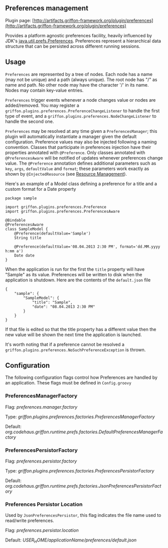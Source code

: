 
Preferences management
----------------------

Plugin page: [http://artifacts.griffon-framework.org/plugin/preferences](http://artifacts.griffon-framework.org/plugin/preferences)


Provides a platform agnostic preferences facility, heavily influenced by JDK's
[java.util.prefs.Preferences][1]. Preferences represent a hierarchical data
structure that can be persisted across different running sessions.

Usage
-----
`Preferences` are represented by a tree of nodes. Each node has a name (may not
be unique) and a path (always unique). The root node has "/" as name and path.
No other node may have the character '/' in its name. Nodes may contain
key-value entries.

`Preferences` trigger events whenever a node changes value or nodes are
added/removed. You may register a `griffon.plugins.preferences.PreferenceChangeListener`
to handle the first type of event, and a `griffon.plugins.preferences.NodeChangeListener`
to handle the second one.

`Preferences` may be resolved at any time given a `PreferencesManager`; this
plugin will automatically instantiate a manager given the default configuration.
Preference  values may also be injected following a naming convention. Classes
that participate in preferences injection have their properties annotated with
`@Preference`. Only classes annotated with `@PreferencesAware` will be notified
of updates whenever preferences change value. The `@Preference` annotation
defines additional parameters such as `key`, `args`, `defaultValue` and `format`;
these parameters work exactly as shown by `@InjectedResource`
(see [Resource Management][2]).

Here's an example of a Model class defining a preference for a title and a custom
format for a Date property

    package sample

    import griffon.plugins.preferences.Preference
    import griffon.plugins.preferences.PreferencesAware

    @Bindable
    @PreferencesAware
    class SampleModel {
        @Preference(defaultValue='Sample')
        String title

        @Preference(defaultValue='08.04.2013 2:30 PM', format='dd.MM.yyyy h:mm a')
        Date date
    }

When the application is run for the first the `title` property will have "Sample"
as its value. Preferences will be written to disk when the application is shutdown.
Here are the contents of the `default.json` file

    {
        "sample": {
            "SampleModel": {
                "title": "Sample",
                "date": "08.04.2013 2:30 PM"
            }
        }
    }

If that file is edited so that the title property has a different value then the
new value will be shown the next time the application is launched.

It's worth noting that if a preference cannot be resolved a
`griffon.plugins.preferences.NoSuchPreferenceException` is thrown.

Configuration
-------------
The following configuration flags control how Preferences are handled by an
application. These flags must be defined in `Config.groovy`

### PreferencesManagerFactory

Flag: *preferences.manager.factory*

Type: *griffon.plugins.preferences.factories.PreferencesManagerFactory*

Default: *org.codehaus.griffon.runtime.prefs.factories.DefaultPreferencesManagerFactory*

### PreferencesPersistorFactory

Flag: *preferences.persistor.factory*

Type: *griffon.plugins.preferences.factories.PreferencesPersistorFactory*

Default: *org.codehaus.griffon.runtime.prefs.factories.JsonPreferencesPersistorFactory*

### Preferences Persistor Location

Used by `JsonPreferencesPersistor`, this flag indicates the file name used to
read/write preferences.

Flag: *preferences.persistor.location*

Default: *$USER_HOME/$applicationName/preferences/default.json*


[1]: http://docs.oracle.com/javase/7/docs/api/java/util/prefs/Preferences.html
[2]: http://griffon.codehaus.org/guide/latest/guide/resourceManagement.html

